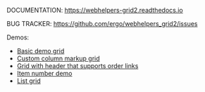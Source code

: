 DOCUMENTATION: https://webhelpers-grid2.readthedocs.io

BUG TRACKER: https://github.com/ergo/webhelpers_grid2/issues

Demos:
 
 * [Basic demo grid](basic_demo.html)
 * [Custom column markup grid](custom_column_demo.html)
 * [Grid with header that supports order links](header_aware_of_order_direction_demo.html)
 * [Item number demo](order_shift_demo.html)
 * [List grid](list_grid_demo.html)
